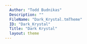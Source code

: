```yaml
---
  Author: "Todd Budnikas"
  Description: ""
  FileName: "Dark_Krystal.tmTheme"
  ID: "Dark_Krystal"
  Title: "Dark Krystal"
  layout: theme
---
```

  
